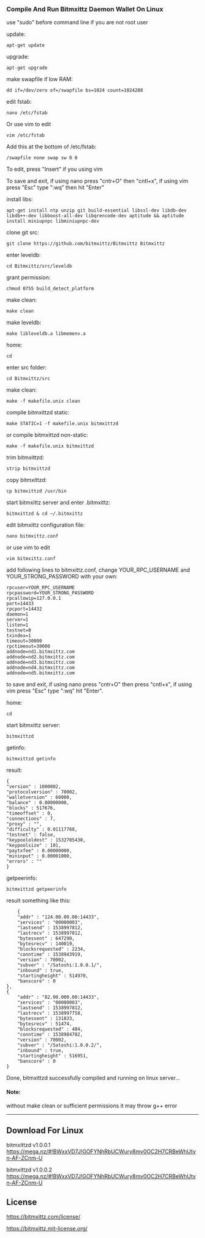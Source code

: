 ### Compile And Run Bitmxittz Daemon Wallet On Linux

use "sudo" before command line if you are not root user

update:

    apt-get update

upgrade:

    apt-get upgrade

make swapfile if low RAM:

    dd if=/dev/zero of=/swapfile bs=1024 count=1024288

edit fstab:

    nano /etc/fstab
    
Or use vim to edit

    vim /etc/fstab

Add this at the bottom of /etc/fstab:

    /swapfile none swap sw 0 0

To edit, press "Insert" if you using vim

To save and exit, if using nano press "cntr+O" then "cntl+x", if using vim press "Esc" type ":wq" then hit "Enter"

install libs:

    apt-get install ntp unzip git build-essential libssl-dev libdb-dev libdb++-dev libboost-all-dev libqrencode-dev aptitude && aptitude install miniupnpc libminiupnpc-dev

clone git src:

    git clone https://github.com/bitmxittz/Bitmxittz Bitmxittz

enter leveldb:

    cd Bitmxittz/src/leveldb

grant permission:

    chmod 0755 build_detect_platform

make clean:

    make clean

make leveldb:

    make libleveldb.a libmemenv.a

home:

    cd

enter src folder:

    cd Bitmxittz/src

make clean:

    make -f makefile.unix clean

compile bitmxittzd static:

    make STATIC=1 -f makefile.unix bitmxittzd  

or compile bitmxittzd non-static:

    make -f makefile.unix bitmxittzd

trim bitmxittzd:

    strip bitmxittzd

copy bitmxittzd:

    cp bitmxittzd /usr/bin

start bitmxittz server and enter .bitmxittz:

    bitmxittzd & cd ~/.bitmxittz

edit bitmxittz configuration file:

    nano bitmxittz.conf 

or use vim to edit

    vim bitmxittz.conf

add following lines to bitmxittz.conf, change YOUR_RPC_USERNAME and YOUR_STRONG_PASSWORD with your own:

    rpcuser=YOUR_RPC_USERNAME
    rpcpassword=YOUR_STRONG_PASSWORD
    rpcallowip=127.0.0.1
    port=14433
    rpcport=14432
    daemon=1
    server=1
    listen=1
    testnet=0
    txindex=1
    timeout=30000
    rpctimeout=30000
    addnode=nd1.bitmxittz.com
    addnode=nd2.bitmxittz.com
    addnode=nd3.bitmxittz.com
    addnode=nd4.bitmxittz.com
    addnode=nd5.bitmxittz.com

to save and exit, if using nano press "cntr+O" then press "cntl+x", if using vim press "Esc" type ":wq" hit "Enter".

home:

    cd

start bitmxittz server:

    bitmxittzd

getinfo:

    bitmxittzd getinfo


result:

    {
    "version" : 1000002,
    "protocolversion" : 70002,
    "walletversion" : 60000,
    "balance" : 0.00000000,
    "blocks" : 517676,
    "timeoffset" : 0,
    "connections" : 7,
    "proxy" : "",
    "difficulty" : 0.01117768,
    "testnet" : false,
    "keypoololdest" : 1532705430,
    "keypoolsize" : 101,
    "paytxfee" : 0.00000000,
    "mininput" : 0.00001000,
    "errors" : ""
    }

getpeerinfo:

    bitmxittzd getpeerinfo


result something like this:

        {
        "addr" : "124.00.00.00:14433",
        "services" : "00000003",
        "lastsend" : 1538997812,
        "lastrecv" : 1538997812,
        "bytessent" : 647290,
        "bytesrecv" : 140019,
        "blocksrequested" : 2234,
        "conntime" : 1538943919,
        "version" : 70002,
        "subver" : "/Satoshi:1.0.0.1/",
        "inbound" : true,
        "startingheight" : 514970,
        "banscore" : 0
    },
    {
        "addr" : "82.00.000.00:14433",
        "services" : "00000003",
        "lastsend" : 1538997812,
        "lastrecv" : 1538997758,
        "bytessent" : 131833,
        "bytesrecv" : 51474,
        "blocksrequested" : 404,
        "conntime" : 1538984702,
        "version" : 70002,
        "subver" : "/Satoshi:1.0.0.2/",
        "inbound" : true,
        "startingheight" : 516951,
        "banscore" : 0
    }


Done, bitmxittzd successfully compiled and running on linux server...

#### Note:
without make clean or sufficient permissions it may throw g++ error

--------------------

## Download For Linux

bitmxittzd v1.0.0.1 https://mega.nz/#!BWxxVD7J!GOFYNhRbUCWury8mv0OC2H7CRBeWhUtvn-AF-ZCnm-U

bitmxittzd v1.0.0.2 https://mega.nz/#!BWxxVD7J!GOFYNhRbUCWury8mv0OC2H7CRBeWhUtvn-AF-ZCnm-U

## License

https://bitmxittz.com/license/

https://bitmxittz.mit-license.org/
